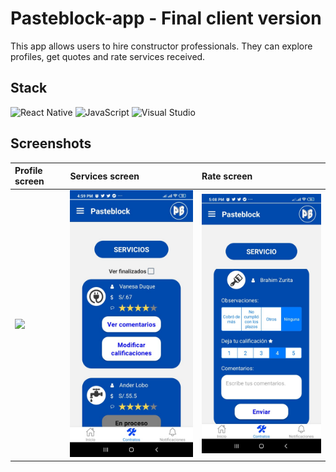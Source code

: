 # Pasteblock-app - Final client version

This app allows users to hire constructor professionals. They can explore profiles, get quotes and rate services received.

## Stack

![React Native](https://img.shields.io/badge/React_Native-20232A?style=for-the-badge&logo=react&logoColor=61DAFB)
![JavaScript](https://img.shields.io/badge/JavaScript-F7DF1E?style=for-the-badge&logo=javascript&logoColor=black)
![Visual Studio](https://img.shields.io/badge/Visual_Studio-5C2D91?style=for-the-badge&logo=visual%20studio&logoColor=white)

## Screenshots

| Profile screen | Services screen | Rate screen | 
| :-------- | :------- | :------- |
| <img src="https://github.com/Tomohiko10615/pasteblock-app/raw/main/ua-profile-screen.jpeg" width="300"> |  <img src="https://github.com/Tomohiko10615/users-app/raw/main/ua-services-screen.jpeg" width="300"> | <img src="https://github.com/Tomohiko10615/users-app/raw/main/ua-rate-screen.jpeg" width="300"> |
